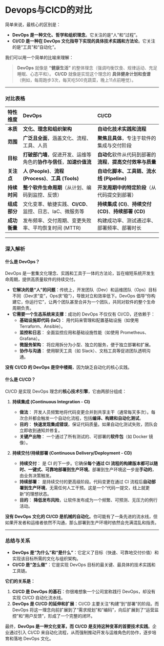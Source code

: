 # Devops与CICD的对比

简单来说，最核心的区别是：

*   **DevOps 是一种文化、哲学和组织理念**。它关注的是“人”和“过程”。
*   **CI/CD 是一种在 DevOps 文化指导下实现的具体技术实践和方法论**。它关注的是“工具”和“自动化”。

我们可以用一个简单的比喻来理解：
> **DevOps** 就像是 **“健康生活”** 的整体理念（强调均衡饮食、规律运动、充足睡眠、心态平和）。
> **CI/CD** 就像是实现这个理念的 **具体健身计划和食谱**（例如，每周跑步3次，每天吃500克蔬菜，晚上11点前睡觉）。

---

### 对比表格

| 特性维度     | DevOps                                                       | CI/CD                                                        |
| :----------- | :----------------------------------------------------------- | :----------------------------------------------------------- |
| **本质**     | **文化、理念和组织架构**                                     | **自动化技术实践和流程**                                     |
| **范围**     | **广泛且全面**，涵盖文化、流程、工具、人员                   | **聚焦且具体**，专注于软件的集成与交付阶段                   |
| **目标**     | **打破部门墙**，促进开发、运维等角色的**协作与信任**，**加速价值流** | **自动化**软件从代码到部署的**流程**，**提高交付效率与质量** |
| **关注点**   | **人 (People)**、**流程 (Process)**、**工具 (Tools)**        | **自动化脚本、工具链、流水线 (Pipeline)**                    |
| **持续时间** | **整个软件生命周期**（从计划、编码到监控、反馈）             | **开发周期中的特定阶段**（从代码提交到部署）                 |
| **组成部分** | 文化变革、敏捷实践、**CI/CD**、监控、日志、IaC、微服务等     | **持续集成 (CI)**、**持续交付 (CD)**、**持续部署 (CD)**      |
| **成功衡量** | 发布频率、交付周期、变更失败率、平均恢复时间 (MTTR)          | 构建成功率、测试通过率、部署频率、部署时长                   |

---

### 深入解析

#### 什么是 DevOps？

DevOps 是一套集文化理念、实践和工具于一体的方法论，旨在缩短系统开发生命周期，提供高质量软件的持续交付。

*   **它解决的是“人”的问题**：传统上，开发团队（Dev）和运维团队（Ops）目标不同（Dev求“变”，Ops求“稳”），导致对立和效率低下。DevOps 倡导“你构建它，你运行它”，让两个团队甚至合并为一个团队，共同对软件的整个生命周期负责。
*   **它需要一个生态系统来支撑**：成功的 DevOps 不仅仅有 CI/CD，还依赖于：
    *   **基础设施即代码 (IaC)**： 用代码来管理和配置基础设施（如使用 Terraform、Ansible）。
    *   **监控和日志**： 全面监控应用和基础设施性能（如使用 Prometheus、Grafana）。
    *   **微服务架构**： 将应用拆分为小型、独立的服务，便于独立部署和扩展。
    *   **协作与沟通**： 使用聊天工具（如 Slack）、文档工具等促进团队透明沟通。

**没有 CI/CD 的 DevOps 是空中楼阁**，因为缺乏自动化的核心实践。

#### 什么是 CI/CD？

CI/CD 是实现 DevOps 理念的**核心技术引擎**，它由两部分组成：

1.  **持续集成 (Continuous Integration - CI)**
    *   **做法**： 开发人员频繁地将代码变更合并到共享主干（通常每天多次）。每次合并都会触发一个自动化流程，包括**编译、构建和自动化测试**。
    *   **目的**： **快速发现集成错误**，保证代码质量。如果自动化测试失败，团队会立即收到通知并修复。
    *   **关键产出物**： 一个通过了所有测试的、可部署的**软件包**（如 Docker 镜像）。

2.  **持续交付/持续部署 (Continuous Delivery/Deployment - CD)**
    *   **持续交付**： 是 CI 的下一步。它确保**每个通过 CI 流程的构建版本都可以随时、一键式、可靠地部署到生产环境**。部署到生产环境这一步是**手动的**，由业务决策触发。
    *   **持续部署**： 是持续交付的更高级阶段。代码变更在通过 CI 流程后**自动部署到生产环境**，无需任何人工干预。这是一个“代码一提交，线上就更新”的理想状态。
    *   **目的**： **降低发布风险**，让软件发布成为一个频繁、可预测、无压力的例行活动。

**没有 DevOps 文化的 CI/CD 是机械的自动化**。你可能有了一条先进的流水线，但如果开发者和运维者依然不沟通，那么部署到生产环境时依然会充满混乱和指责。

---

### 总结与关系

*   **DevOps 是“为什么”和“是什么”**：它定义了目标（快速、可靠地交付价值）和实现该目标所需的文化与组织架构。
*   **CI/CD 是“怎么做”**：它是实现 DevOps 目标的最关键、最具体的技术实践和工具链。

**它们的关系是：**

1.  **CI/CD 是 DevOps 的基石**：你很难想象一个公司宣称践行 DevOps，却没有实现 CI/CD 自动化流水线。
2.  **DevOps 是 CI/CD 的延伸和扩展**：CI/CD 主要关注“构建”到“部署”的阶段。而 DevOps 将这一理念向前扩展到了“需求规划”和“编码”，向后扩展到了“运营监控”和“用户反馈”，形成了一个完整的闭环。

最终，**DevOps 是一种文化变革，而 CI/CD 是支持这种变革的首要技术实践**。企业通过引入 CI/CD 来自动化流程，从而强制推动开发与运维角色的协作，逐步培育和落地 DevOps 文化。